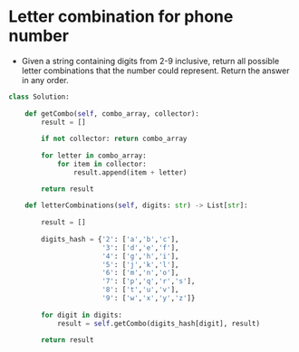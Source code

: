 # Letter combination for phone number
- Given a string containing digits from 2-9 inclusive, return all possible letter combinations that the number could represent. Return the answer in any order.

```python
class Solution:
    
    def getCombo(self, combo_array, collector):
        result = []
        
        if not collector: return combo_array
        
        for letter in combo_array:
            for item in collector:
                result.append(item + letter)

        return result
        
    def letterCombinations(self, digits: str) -> List[str]:
        
        result = []
        
        digits_hash = {'2': ['a','b','c'], 
                       '3': ['d','e','f'], 
                       '4': ['g','h','i'], 
                       '5': ['j','k','l'],
                       '6': ['m','n','o'], 
                       '7': ['p','q','r','s'], 
                       '8': ['t','u','v'], 
                       '9': ['w','x','y','z']}
        
        for digit in digits:   
            result = self.getCombo(digits_hash[digit], result)
            
        return result
```
